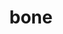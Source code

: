 ---
category: 4-letters
denotation: null
name: bone
reference_link: https://www.etymonline.com/word/bone
root_language: null
root_name: null
title: bone
type: free
word_sums:
- respelling: bone
  sum: 'Bone + '
---